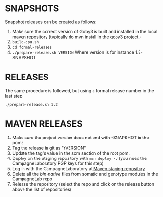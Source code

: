 # SNAPSHOTS

Snapshot releases can be created as follows:

1. Make sure the correct version of Goby3 is built and installed in the local maven repository (typically do mvn install in the goby3 project.)
2. ````build-cpu.sh````
2. ```cd formal-releases```
3. ````./prepare-release.sh VERSION````
Where version is for instance 1.2-SNAPSHOT

# RELEASES

The same procedure is followed, but using a formal release number in the last step.

```
./prepare-release.sh 1.2
```

# MAVEN RELEASES
 1. Make sure the project version does not end with -SNAPSHOT in the poms
 2. Tag the release in git as "rVERSION"
 3. Update the tag's value in the scm section of the root pom.
 4. Deploy on the staging repository with ````mvn deploy -U````  (you need the CampagneLaboratory PGP keys for this step)
 5. Log in with the CampagneLaboratory at [Maven staging repository](https://oss.sonatype.org/#stagingRepositories) 
 6. Delete all the *bin-native* files from somatic and genotype modules in the CampagneLab repo
 7. Release the repository (select the repo and click on the release button above the list of repositories)